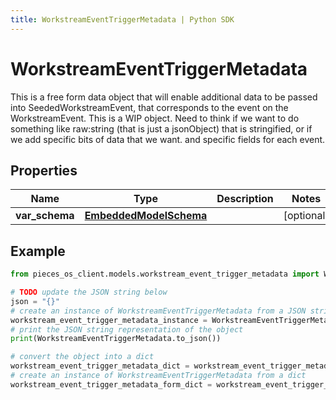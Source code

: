 ```yaml
---
title: WorkstreamEventTriggerMetadata | Python SDK
---
```


# WorkstreamEventTriggerMetadata

This is a free form data object that will enable additional data to be passed into SeededWorkstreamEvent, that corresponds to the event on the WorkstreamEvent.  This is a WIP object.  Need to think if we want to do something like raw:string (that is just a jsonObject) that is stringified, or if we add specific bits of data that we want. and specific fields for each event.

## Properties

Name | Type | Description | Notes
------------ | ------------- | ------------- | -------------
**var_schema** | [**EmbeddedModelSchema**](EmbeddedModelSchema) |  | [optional] 

## Example

```python
from pieces_os_client.models.workstream_event_trigger_metadata import WorkstreamEventTriggerMetadata

# TODO update the JSON string below
json = "{}"
# create an instance of WorkstreamEventTriggerMetadata from a JSON string
workstream_event_trigger_metadata_instance = WorkstreamEventTriggerMetadata.from_json(json)
# print the JSON string representation of the object
print(WorkstreamEventTriggerMetadata.to_json())

# convert the object into a dict
workstream_event_trigger_metadata_dict = workstream_event_trigger_metadata_instance.to_dict()
# create an instance of WorkstreamEventTriggerMetadata from a dict
workstream_event_trigger_metadata_form_dict = workstream_event_trigger_metadata.from_dict(workstream_event_trigger_metadata_dict)
```


